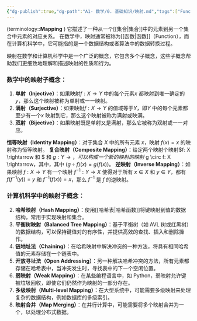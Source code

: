 ```yaml
---
{"dg-publish":true,"dg-path":"A1- 数学/0. 基础知识/映射.md","tags":["Function"],"permalink":"/A1- 数学/0. 基础知识/映射/","dgPassFrontmatter":true,"noteIcon":"","created":"2024-05-21T15:20:28.000+08:00","updated":"2025-06-19T18:53:14.960+08:00"}
---
```



(terminology::**Mapping** )
它描述了一种从一个[[集合\|集合]]中的元素到另一个集合中元素的对应关系。
在数学中，映射通常被称为[[函数\|函数]]（Function），而在计算机科学中，它可能指的是一个数据结构或者算法中的数据转换过程。

映射在数学和计算机科学中是一个广泛的概念，它包含多个子概念，这些子概念帮助我们更细致地理解和描述映射的性质和行为。

### 数学中的映射子概念：
1. **单射（Injective）**：如果映射$f: X \rightarrow Y$ 中的每个元素$x$ 都映射到唯一确定的$y$，那么这个映射被称为单射或一一映射。
2. **满射（Surjective）**：如果映射$f: X \rightarrow Y$ 的值域等于$Y$，即$Y$ 中的每个元素都至少有一个$x$ 映射到它，那么这个映射被称为满射或映满。
3. **双射（Bijective）**：如果映射既是单射又是满射，那么它被称为双射或一一对应。



 **恒等映射（Identity Mapping）**：对于集合 $X$ 中的所有元素 $x$，映射 $f (x) = x$ 的映射称为恒等映射。
**复合映射（Composite Mapping）**：给定两个映射个映射$f: X \rightarrow 和 $ 和 $g: Y \rightarrow，可以构成一个新的映射 的映射$ g \circ f: X \rightarrow，其中，其中 $(g \circ f)(x) = g (f (x))$。
**逆映射（Inverse Mapping）**：如果映射 $f: X \rightarrow Y$ 有一个映射 $f^{-1}: Y \rightarrow X$ 使得对于所有 $x \in X$ 和 $y \in Y$，都有 $f (f^{-1}(y)) = y$ 和 $f^{-1}(f (x)) = x$，那么 $f^{-1}$ 是 $f$ 的逆映射。




### 计算机科学中的映射子概念：
2. **哈希映射（Hash Mapping）**：使用[[哈希表\|哈希函数]]将键映射到值的数据结构，常用于实现映射和集合。
3. **平衡树映射（Balanced Tree Mapping）**：基于平衡树（如 AVL 树或红黑树）的数据结构，可以保持键值对的有序性，并提供高效的查找、插入和删除操作。
4. **链地址法（Chaining）**：在哈希映射中解决冲突的一种方法，将具有相同哈希值的元素存储在一个链表中。
5. **开放寻址法（Open Addressing）**：另一种解决哈希冲突的方法，所有元素都存储在哈希表中，当冲突发生时，寻找表中的下一个空闲位置。
6. **弱映射（Weak Mapping）**：在某些编程语言中，如 Python，弱映射允许键被垃圾回收，即使它们仍然作为映射的一部分存在。
7. **多级映射（Multi-level Mapping）**：在大型系统中，可能需要多级映射来处理复杂的数据结构，例如数据库的多级索引。
8. **映射合并（Map Merging）**：在并行计算中，可能需要将多个映射合并为一个，以处理分布式数据。

